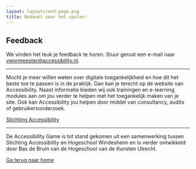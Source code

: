 ```yaml
---
layout: layouts/end-page.pug
title: Bedankt voor het spelen!
---
```


## Feedback

We vinden het leuk je feedback te horen. Stuur gerust een e-mail naar vwormeester@accessibility.nl.


<hr>


Mocht je meer willen weten over digitale toegankelijkheid en hoe dit het beste toe te passen is in de praktijk. Dan kan je terecht op de website van Accessibility. Naast informatie bieden wij ook trainingen en e-learning modules aan om jou verder te helpen met het toegankelijk maken van je site. Ook kan Accessibility jou helpen door middel van consultancy, audits of gebruikersonderzoek.

<a href="https://www.accessibility.nl" class="button" target="_blank">Stichting Accessibility</a>


<hr>


De Accessibility Game is tot stand gekomen uit een samenwerking tussen Stichting Accessibility en Hogeschool Windesheim en is verder ontwikkeld door Bas de Bruin van de Hogeschool van de Kunsten Utrecht.

<a href="/index.html" class="button light back">Ga terug naar home</a>






<div class="spacer"></div>
